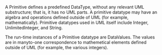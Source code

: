 A Primitive defines a predefined DataType, without any relevant UML substructure; that is, it has no UML parts. A primitive datatype may have an algebra and operations defined outside of UML (for example, mathematically). Primitive datatypes used in UML itself include Integer, UnlimitedInteger, and String.

The run-time instances of a Primitive datatype are DataValues. The values are in manyto-one correspondence to mathemetical elements defined outside of UML (for example, the various integers).

